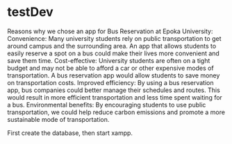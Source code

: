 # testDev

Reasons why we chose an app for Bus Reservation at Epoka University:
Convenience: Many university students rely on public transportation to get around campus and the surrounding area. An app that allows students to easily reserve a spot on a bus could make their lives more convenient and save them time.
Cost-effective: University students are often on a tight budget and may not be able to afford a car or other expensive modes of transportation. A bus reservation app would allow students to save money on transportation costs.
Improved efficiency: By using a bus reservation app, bus companies could better manage their schedules and routes. This would result in more efficient transportation and less time spent waiting for a bus.
Environmental benefits: By encouraging students to use public transportation, we could help reduce carbon emissions and promote a more sustainable mode of transportation.

First create the database, then start xampp.
